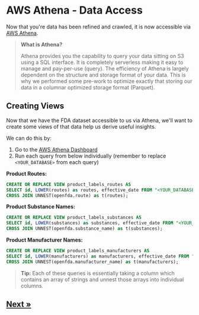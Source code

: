 # AWS Athena - Data Access

Now that you're data has been refined and crawled, it is now accessible via [AWS Athena](https://aws.amazon.com/athena/).

> **What is Athena?**
>
> Athena provides you the capability to query your data sitting on S3 using a SQL interface. It is completely serverless making it easy to manage and pay-per-use (query). The efficiency of Athena is largely dependent on the structure and storage format of your data. This is why we performed some pre-work to optimize exactly that storing our data in a columnar optimized storage format (Parquet).

## Creating Views

Now that we have the FDA dataset accessible to us via Athena, we'll want to create some views of that data help us derive useful insights.

We can do this by:

1. Go to the [AWS Athena Dashboard](https://us-east-1.console.aws.amazon.com/athena/home?region=us-east-1#query)
2. Run each query from below individually (remember to replace `<YOUR_DATABASE>` from each query)

**Product Routes:**
```sql
CREATE OR REPLACE VIEW product_labels_routes AS
SELECT id, LOWER(routes) as routes, effective_date FROM "<YOUR_DATABASE>"."<YOUR_TABLE>"
CROSS JOIN UNNEST(openfda.route) as t(routes);
```

**Product Substance Names:**
```sql
CREATE OR REPLACE VIEW product_labels_substances AS
SELECT id, LOWER(substances) as substances, effective_date FROM "<YOUR_DATABASE>"."<YOUR_TABLE>"
CROSS JOIN UNNEST(openfda.substance_name) as t(substances);
```

**Product Manufacturer Names:**
```sql
CREATE OR REPLACE VIEW product_labels_manufacturers AS
SELECT id, LOWER(manufacturers) as manufacturers, effective_date FROM "<YOUR_DATABASE>"."<YOUR_TABLE>"
CROSS JOIN UNNEST(openfda.manufacturer_name) as t(manufacturers);
```

> **Tip:** Each of these queries is essentially taking a column which contains an array of strings and unnest those arrays into individual columns.

## [Next »](../06_comprehend_medical_service/README.md)
